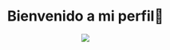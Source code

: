 <div align = "center"> 
<h1 align = "center">Bienvenido a mi perfil👋</h1>

<img src="https://steamcommunity.com/sharedfiles/filedetails/?id=597835664">
<!--
**XanKeeTee/XanKeeTee** is a ✨ _special_ ✨ repository because its `README.md` (this file) appears on your GitHub profile.

Here are some ideas to get you started:

- 🔭 I’m currently working on ...
- 🌱 I’m currently learning ...
- 👯 I’m looking to collaborate on ...
- 🤔 I’m looking for help with ...
- 💬 Ask me about ...
- 📫 How to reach me: ...
- 😄 Pronouns: ...
- ⚡ Fun fact: ...
-->
</div>
